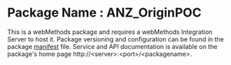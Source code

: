 # Package Name : ANZ_OriginPOC
This is a webMethods package and requires a webMethods Integration Server to host it. Package versioning and configuration can be found in the package [manifest](./ANZ_OriginPOC/manifest.v3) file. Service and API documentation is available on the package's home page http://&lt;server&gt;:&lt;port&gt;/&lt;packagename>.